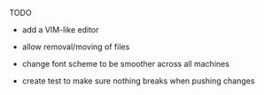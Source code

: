 <h>TODO</h>
<ul>
	<li>
		<p>add a VIM-like editor</p>
	</li>
	<li>
		<p>allow removal/moving of files</p>
	</li>
	<li>
		<p>change font scheme to be smoother across all machines</p>
	</li>
	<li>
		<p> create test to make sure nothing breaks when pushing changes</p>
	</li>
</ul>
